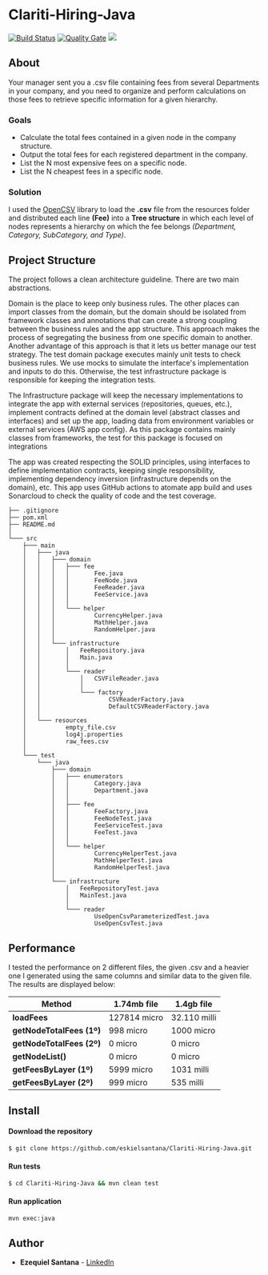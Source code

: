 # Clariti-Hiring-Java

[![Build Status](https://github.com/eskielsantana/Clariti-Hiring-Java/actions/workflows/build.yml/badge.svg)](https://github.com/eskielsantana/Clariti-Hiring-Java/actions)
[![Quality Gate](https://sonarcloud.io/api/project_badges/measure?project=eskielsantana_Clariti-Hiring-Java&metric=alert_status)](https://sonarcloud.io/dashboard?id=eskielsantana_Clariti-Hiring-Java)
<a href="https://opensource.org/licenses/MIT"><img src="https://img.shields.io/badge/License-MIT-blue.svg"></a>

## About

Your manager sent you a .csv file containing fees from several Departments in your company, 
and you need to organize and perform calculations on those fees to retrieve specific information for a given hierarchy.

### Goals

* Calculate the total fees contained in a given node in the company structure.
* Output the total fees for each registered department in the company.
* List the N most expensive fees on a specific node.
* List the N cheapest fees in a specific node.

### Solution

I used the [OpenCSV](https://mvnrepository.com/artifact/com.opencsv/opencsv) library to load the **.csv** file from the resources folder and distributed each line **(Fee)**
into a **Tree structure** in which each level of nodes represents a hierarchy on which the fee belongs *(Department, Category, SubCategory, and Type)*.

## Project Structure

The project follows a clean architecture guideline. There are two main abstractions.

Domain is the place to keep only business rules. The other places can import classes from the domain, but the domain should be isolated from framework classes and annotations that can create a strong coupling between the business rules and the app structure. This approach makes the process of segregating the business from one specific domain to another. Another advantage of this approach is that it lets us better manage our test strategy. The test domain package executes mainly unit tests to check business rules. We use mocks to simulate the interface's implementation and inputs to do this. Otherwise, the test infrastructure package is responsible for keeping the integration tests.

The Infrastructure package will keep the necessary implementations to integrate the app with external services (repositories, queues, etc.), implement contracts defined at the domain level (abstract classes and interfaces) and set up the app, loading data from environment variables or external services (AWS app config). As this package contains mainly classes from frameworks, the test for this package is focused on integrations

The app was created respecting the SOLID principles, using interfaces to define implementation contracts, keeping single responsibility, implementing dependency inversion (infrastructure depends on the domain), etc. This app uses GitHub actions to atomate app build and uses Sonarcloud to check the quality of code and the test coverage.

```
├── .gitignore
├── pom.xml
├── README.md
│   
└─── src
    ├─── main
    │   ├─── java
    │   │   ├─── domain
    │   │   │   ├─── fee
    │   │   │   │       Fee.java
    │   │   │   │       FeeNode.java
    │   │   │   │       FeeReader.java
    │   │   │   │       FeeService.java
    │   │   │   │
    │   │   │   └─── helper
    │   │   │           CurrencyHelper.java
    │   │   │           MathHelper.java
    │   │   │           RandomHelper.java
    │   │   │
    │   │   └─── infrastructure
    │   │       │   FeeRepository.java
    │   │       │   Main.java
    │   │       │
    │   │       └─── reader
    │   │           │   CSVFileReader.java
    │   │           │
    │   │           └─── factory
    │   │                   CSVReaderFactory.java
    │   │                   DefaultCSVReaderFactory.java
    │   │
    │   └─── resources
    │           empty_file.csv
    │           log4j.properties
    │           raw_fees.csv
    │
    └─── test
        └─── java
            ├─── domain
            │   ├─── enumerators
            │   │       Category.java
            │   │       Department.java
            │   │
            │   ├─── fee
            │   │       FeeFactory.java
            │   │       FeeNodeTest.java
            │   │       FeeServiceTest.java
            │   │       FeeTest.java
            │   │
            │   └─── helper
            │           CurrencyHelperTest.java
            │           MathHelperTest.java
            │           RandomHelperTest.java
            │
            └─── infrastructure
                │   FeeRepositoryTest.java
                │   MainTest.java
                │
                └─── reader
                        UseOpenCsvParameterizedTest.java
                        UseOpenCsvTest.java
```

## Performance
I tested the performance on 2 different files, the given .csv and a heavier one I generated using the same columns and similar data to the given file.
The results are displayed below:

| Method                    | 1.74mb file    | 1.4gb file   |
|---------------------------| -------------- | ------------ |
| **loadFees**              | 127814 micro   | 32.110 milli |
| **getNodeTotalFees (1º)** | 998 micro      | 1000 micro   |
| **getNodeTotalFees (2º)** | 0 micro        | 0 micro      |
| **getNodeList()**         | 0 micro        | 0 micro      |
| **getFeesByLayer (1º)**   | 5999 micro     | 1031 milli   |
| **getFeesByLayer (2º)**   | 999 micro      | 535 milli    |

## Install
#### Download the repository
```sh
$ git clone https://github.com/eskielsantana/Clariti-Hiring-Java.git
```

#### Run tests
```sh
$ cd Clariti-Hiring-Java && mvn clean test
```

#### Run application
```sh
mvn exec:java
```
## Author

* **Ezequiel Santana** - [LinkedIn](https://www.linkedin.com/in/ezequiel-santana/)
